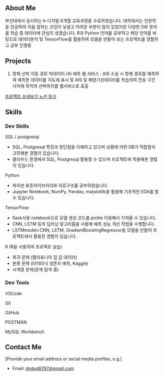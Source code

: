 ## About Me

부산대에서 실시하는 k-디지털 6개월 교육과정을 수료하였습니다.
대학에서는 인문학을 전공하여 처음 접하는 코딩이 낯설고 어려운 부분이 많이 있었지만
다양한 SW 분야를 학습 중 데이터에 관심이 생겼습니다. R과 Python 언어를 공부하고 해당 언어를 바탕으로
데이터분석 및 TensorFlow를 활용하여 모델을 만들어 보는 프로젝트를 경험하고 공부 진행중

## Projects

1. 항해 선박 이동 경로 빅데이터 /AI 예측 웹 서비스 : AIS 소실 시 항해 경로를 예측하여 예측한 데이터를 지도에 표시 맟 AIS 및 해양기상데이터를 학습하여 전송 구간 사이에 최적의 선박위치를 웹서비스로 표출  

[프로젝트 상세보기 노션 링크]()

## Skills

### **Dev Skills**


SQL / postgresql

- SQL, Postgresql 특징과 장단점을 이해하고 있으며 상황에 어떤 DB가 적합할지 고민해본 경험이 있습니다.
- 클라우드 환경에서 SQL, Postgresql 활용할 수 있으며 프로젝트에 적용해본 경험이 있습니다.


Python

- 파이썬 표준라이브러리와 자료구조를 공부하였습니다.
- Jupyter Notebook, NumPy, Pandas, matplotlib을 활용해 기초적인 EDA를 할 수 있습니다.

TensorFlow 

- flask사용 notebook으로 모델 생성 코드를 pickle 이용해서 가져올 수 있습니다.
- CNN, LSTM 등의 딥러닝 알고리즘을 사용해 예측 성능 개선 작업을 수행합니다.
- LSTMmodel+CNN, LSTM, GradientBoostingRegressor을 모델을 만들어 프로젝트에서 활용한 경험이 있습니다.

R  (R을 사용하여 프로젝트 실습)
- 회귀 문제 (캘리포니아 집 값 데이터)
- 분류 문제 (타이타닉 생존자 예측, Kaggle)
- 시계열 문제(문제 탐색 중)

### **Dev Tools**

VSCode

Git

GitHub

POSTMAN

MySQL Workbench

## Contact Me

[Provide your email address or social media profiles, e.g.]
- Email: dndud6787@gmail.com
